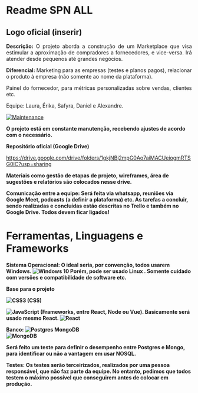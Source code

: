 <h1> Readme SPN ALL </h1>

<h2 align="justify">Logo oficial (inserir) </h2>

<p align="justify"> <strong> Descrição: </strong> O projeto aborda a construção de um Marketplace que visa estimular a aproximação de compradores a fornecedores, e vice-versa. Irá atender desde pequenos 
até grandes negócios.  </p>
<p align="justify"> <strong> Diferencial: </strong> Marketing para as empresas (testes e planos pagos), relacionar o produto à empresa (não somente ao nome da plataforma).
<p align="justify"> Painel do fornecedor, para métricas personalizadas sobre vendas, clientes etc. </p>

Equipe: Laura, Érika, Safyra, Daniel e Alexandre.

[![Maintenance](https://img.shields.io/badge/Maintained%3F-yes-green.svg)](https://GitHub.com/Naereen/StrapDown.js/graphs/commit-activity)

<strong> O projeto está em constante manutenção, recebendo ajustes de acordo com o necessário. </strong>

<strong> Repositório oficial (Google Drive) </strong>

https://drive.google.com/drive/folders/1gkjNBj2mpG0Ao7aiMACUeiogmRTSG0IC?usp=sharing

<strong> Materiais como gestão de etapas de projeto, wireframes, área de sugestões e relatórios são colocados nesse drive. </strong>

<strong> Comunicação entre a equipe: Será feita via whatsapp, reuniões via Google Meet, podcasts (a definir a plataforma) etc.
As tarefas a concluir, sendo realizadas e concluídas estão descritas no Trello e também no Google Drive. Todos devem ficar ligados!
  
<h1> Ferramentas, Linguagens e Frameworks </h1>

Sistema Operacional: O ideal seria, por convenção, todos usarem Windows. <img alt="Windows 10" src="https://img.shields.io/badge/Windows-0078D6?style=for-the-badge&logo=windows&logoColor=white" /> 
Porém, pode ser usado Linux . Somente cuidado com versões e compatibilidade de software etc.

<strong> Base para o projeto </strong>

<img alt="CSS3" src="https://img.shields.io/badge/css3%20-%231572B6.svg?&style=for-the-badge&logo=css3&logoColor=white"/> (CSS)

<img alt="JavaScript" src="https://img.shields.io/badge/javascript%20-%23323330.svg?&style=for-the-badge&logo=javascript&logoColor=%23F7DF1E"/> (Frameworks, entre React, Node ou Vue). Basicamente será usado mesmo React.
<img alt="React" src="https://img.shields.io/badge/react%20-%2320232a.svg?&style=for-the-badge&logo=react&logoColor=%2361DAFB"/>

Banco: <img alt="Postgres" src ="https://img.shields.io/badge/postgres-%23316192.svg?&style=for-the-badge&logo=postgresql&logoColor=white"/>
MongoDB 	
<img alt="MongoDB" src ="https://img.shields.io/badge/MongoDB-%234ea94b.svg?&style=for-the-badge&logo=mongodb&logoColor=white"/>

Será feito um teste para definir o desempenho entre Postgres e Mongo, para identificar ou não a vantagem em usar NOSQL. 

Testes: Os testes serão terceirizados, realizados por uma pessoa responsável, que não faz parte da equipe. No entanto, pedimos que todos testem 
o máximo possível que conseguirem antes de colocar em produção.




  
  




